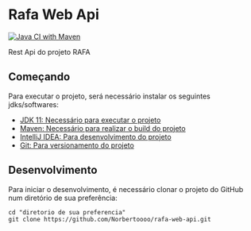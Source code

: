 # Rafa Web Api

[![Java CI with Maven](https://github.com/Norbertoooo/rafa-web-api/actions/workflows/github-ci.yml/badge.svg)](https://github.com/Norbertoooo/rafa-web-api/actions/workflows/github-ci.yml)

Rest Api do projeto RAFA

## Começando

Para executar o projeto, será necessário instalar os seguintes jdks/softwares:

- [JDK 11: Necessário para executar o projeto](https://adoptopenjdk.net/)
- [Maven: Necessário para realizar o build do projeto](https://mirror.nbtelecom.com.br/apache/maven/maven-3/3.8.1/binaries/)
- [IntelliJ IDEA: Para desenvolvimento do projeto](https://www.jetbrains.com/pt-br/idea/download/#section=windows)
- [Git: Para versionamento do projeto](https://git-scm.com/downloads)

## Desenvolvimento

Para iniciar o desenvolvimento, é necessário clonar o projeto do GitHub num diretório de sua preferência:

    cd "diretorio de sua preferencia"
    git clone https://github.com/Norbertoooo/rafa-web-api.git

